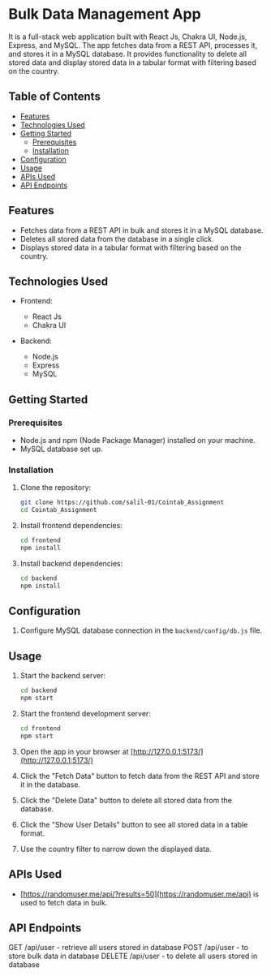 # Bulk Data Management App

It is a full-stack web application built with React Js, Chakra UI, Node.js, Express, and MySQL.
The app fetches data from a REST API, processes it, and stores it in a MySQL database.
It provides functionality to delete all stored data and display stored data in a tabular format with filtering based on the country.

## Table of Contents

- [Features](#features)
- [Technologies Used](#technologies-used)
- [Getting Started](#getting-started)
  - [Prerequisites](#prerequisites)
  - [Installation](#installation)
- [Configuration](#configuration)
- [Usage](#usage)
- [APIs Used](#apis-used)
- [API Endpoints](#api-endpoints)

## Features

- Fetches data from a REST API in bulk and stores it in a MySQL database.
- Deletes all stored data from the database in a single click.
- Displays stored data in a tabular format with filtering based on the country.

## Technologies Used

- Frontend:
  - React Js
  - Chakra UI

- Backend:
  - Node.js
  - Express
  - MySQL

## Getting Started

### Prerequisites
- Node.js and npm (Node Package Manager) installed on your machine.
- MySQL database set up.

### Installation

1. Clone the repository:
   ```sh
   git clone https://github.com/salil-01/Cointab_Assignment
   cd Cointab_Assignment
   ```

2. Install frontend dependencies:
   ```sh
   cd frontend
   npm install
   ```

3. Install backend dependencies:
   ```sh
   cd backend
   npm install
   ```

## Configuration

1. Configure MySQL database connection in the `backend/config/db.js` file.

## Usage
1. Start the backend server:
   ```sh
   cd backend
   npm start
   ```

2. Start the frontend development server:
   ```sh
   cd frontend
   npm start
   ```

3. Open the app in your browser at [http://127.0.0.1:5173/](http://127.0.0.1:5173/)

4. Click the "Fetch Data" button to fetch data from the REST API and store it in the database.

5. Click the "Delete Data" button to delete all stored data from the database.

6. Click the "Show User Details" button to see all stored data in a table format.

7. Use the country filter to narrow down the displayed data.

## APIs Used
- [https://randomuser.me/api/?results=50](https://randomuser.me/api) is used to fetch data in bulk.

## API Endpoints
GET /api/user - retrieve all users stored in database
POST /api/user - to store bulk data in database
DELETE /api/user - to delete all users stored in database

